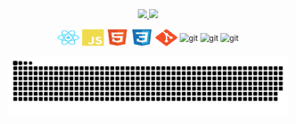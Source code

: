 
<div align="center">
  <a href="https://github.com/brendacostarosa">
    <img height="150em" src="https://github-readme-stats.vercel.app/api?username=brendacostarosa&count_private=true&include_all_commits=true&show_icons=true&theme=dark&hide_border=false&show_owner=true"/>
    <img height="150em" src="https://github-readme-stats.vercel.app/api/top-langs/?username=brendacostarosa&theme=dark&hide_border=false&&layout=compact"/>
  </a>
</div>

<div align="center" valign="top"><br>
  <img align="center" alt="React" height="30" width="40" src="https://raw.githubusercontent.com/devicons/devicon/master/icons/react/react-original.svg">
  <img align="center" alt="Js" height="30" width="40" src="https://raw.githubusercontent.com/devicons/devicon/master/icons/javascript/javascript-plain.svg">
  <img align="center" alt="HTML" height="30" width="40" src="https://raw.githubusercontent.com/devicons/devicon/master/icons/html5/html5-original.svg">
  <img align="center" alt="CSS" height="30" width="40" src="https://raw.githubusercontent.com/devicons/devicon/master/icons/css3/css3-original.svg">
  <img align="center" alt="git" height="30" width="40" src="https://raw.githubusercontent.com/devicons/devicon/master/icons/git/git-original.svg">
  <img align="center" alt="git" height="30" width="40" src="https://cdn.jsdelivr.net/gh/devicons/devicon/icons/github/github-original.svg">
  <img align="center" alt="git" height="30" width="40" src="https://cdn.jsdelivr.net/gh/devicons/devicon/icons/linux/linux-original.svg">
  <img align="center" alt="git" height="30" width="40" src="https://cdn.jsdelivr.net/gh/devicons/devicon/icons/vscode/vscode-original.svg">

</div><br>

<div align="center">
<picture>
  <source media="(prefers-color-scheme: dark)" srcset="https://raw.githubusercontent.com/BrendaCostaRosa/BrendaCostaRosa/output/github-contribution-grid-snake-dark.svg">
  <source media="(prefers-color-scheme: light)" srcset="https://raw.githubusercontent.com/BrendaCostaRosa/BrendaCostaRosa/output/github-contribution-grid-snake.svg">
  <img alt="github contribution grid snake animation" src="https://raw.githubusercontent.com/BrendaCostaRosa/BrendaCostaRosa/output/github-contribution-grid-snake.svg">
</picture>
</div>


